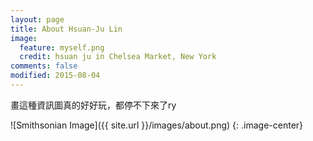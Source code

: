 ```yaml
---
layout: page
title: About Hsuan-Ju Lin
image:
  feature: myself.png
  credit: hsuan ju in Chelsea Market, New York
comments: false
modified: 2015-08-04
---
```

畫這種資訊圖真的好好玩，都停不下來了ry

![Smithsonian Image]({{ site.url }}/images/about.png)
{: .image-center}
